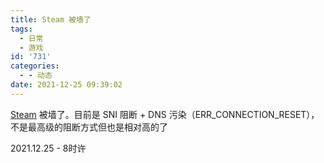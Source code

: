 ```yaml
---
title: Steam 被墙了
tags:
  - 日常
  - 游戏
id: '731'
categories:
  - - 动态
date: 2021-12-25 09:39:02
---
```


[Steam](http://store.steampowered.com) 被墙了。目前是 SNI 阻断 + DNS 污染（ERR\_CONNECTION\_RESET），不是最高级的阻断方式但也是相对高的了

2021.12.25 - 8时许
